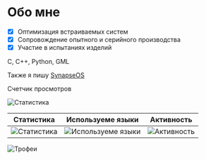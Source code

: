 # Обо мне

- [X] Оптимизация встраиваемых систем
- [X] Сопровождение опытного и серийного производства
- [X] Участие в испытаниях изделий

C, C++, Python, GML

Также я пишу [SynapseOS](https://github.com/0nera/SynapseOS "Микроядерную Операционную систему на языке Си")

Счетчик просмотров

![Статистика](https://profile-counter.glitch.me/{0Nera}/count.svg)

|Статистика|Используеме языки|Активность|
|-|-|-|
| ![Статистика](https://github-readme-stats.vercel.app/api?username=0Nera&show_icons=true&theme=dark&hide_title=true) | ![Используеме языки](https://github-readme-stats.vercel.app/api/top-langs/?username=0Nera&show_icons=true&theme=dark&hide_title=true) | ![Активность](https://github-readme-streak-stats.herokuapp.com/?user=0Nera&theme=dark) |

![Трофеи](https://github-profile-trophy.vercel.app/?username=0Nera&theme=radical&margin-w=40&margin-h=40)


<!--START_SECTION:productive-box-in-readme-->
<!--END_SECTION:productive-box-in-readme-->
